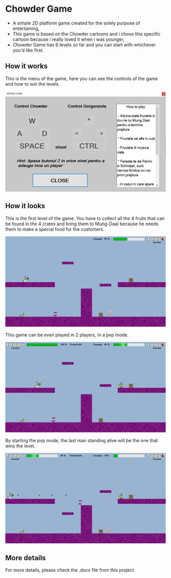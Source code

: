 # Chowder Game

* A simple 2D platform game created for the solely purpose of entertaining,
* This game is based on the Chowder cartoons and i chose this specific cartoon because i really loved it when i was younger,
* Chowder Game has 6 levels so far and you can start with whichever you'd like first.

## How it works

This is the menu of the game, here you can see the controls of the game and how to win the levels.

![alt text](https://github.com/andrei-voia/chowder_game/blob/master/Screenshot_2.png "game")

## How it looks

This is the first level of the game. You have to collect all the 4 fruits that can be found in the 4 crates and bring them to Mung-Daal because he needs them to make a special food for the customers.

![alt text](https://github.com/andrei-voia/chowder_game/blob/master/Screenshot_3.png "game")


This game can be even played in 2 players, in a pvp mode.

![alt text](https://github.com/andrei-voia/chowder_game/blob/master/Screenshot_4.png "game")


By starting the pvp mode, the last man standing alive will be the one that wins the level.

![alt text](https://github.com/andrei-voia/chowder_game/blob/master/Screenshot_5.png "game")


## More details

For more details, please check the .docx file from this project.
